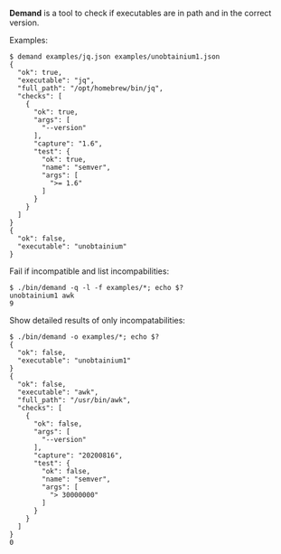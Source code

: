**Demand** is a tool to check if executables are in path and in the correct version.

Examples:

```
$ demand examples/jq.json examples/unobtainium1.json
{
  "ok": true,
  "executable": "jq",
  "full_path": "/opt/homebrew/bin/jq",
  "checks": [
    {
      "ok": true,
      "args": [
        "--version"
      ],
      "capture": "1.6",
      "test": {
        "ok": true,
        "name": "semver",
        "args": [
          ">= 1.6"
        ]
      }
    }
  ]
}
{
  "ok": false,
  "executable": "unobtainium"
}
```

Fail if incompatible and list incompabilities:

```
$ ./bin/demand -q -l -f examples/*; echo $?
unobtainium1 awk
9
```

Show detailed results of only incompatabilities:

```
$ ./bin/demand -o examples/*; echo $?    
{
  "ok": false,
  "executable": "unobtainium1"
}
{
  "ok": false,
  "executable": "awk",
  "full_path": "/usr/bin/awk",
  "checks": [
    {
      "ok": false,
      "args": [
        "--version"
      ],
      "capture": "20200816",
      "test": {
        "ok": false,
        "name": "semver",
        "args": [
          "> 30000000"
        ]
      }
    }
  ]
}
0
```